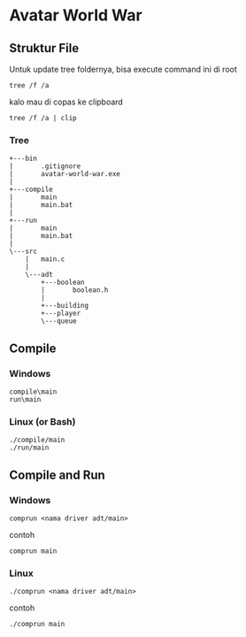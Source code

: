 # Avatar World War
## Struktur File
Untuk update tree foldernya, bisa execute command ini di root
```
tree /f /a
```
kalo mau di copas ke clipboard
```
tree /f /a | clip
```

### Tree
```
+---bin
|       .gitignore
|       avatar-world-war.exe
|       
+---compile
|       main
|       main.bat
|       
+---run
|       main
|       main.bat
|       
\---src
    |   main.c
    |   
    \---adt
        +---boolean
        |       boolean.h
        |       
        +---building
        +---player
        \---queue

```
## Compile

### Windows
```
compile\main
run\main
```
### Linux (or Bash)
```
./compile/main
./run/main
```

## Compile and Run

### Windows
```
comprun <nama driver adt/main>
```
contoh
```
comprun main
```
### Linux
```
./comprun <nama driver adt/main>
```
contoh
```
./comprun main
```